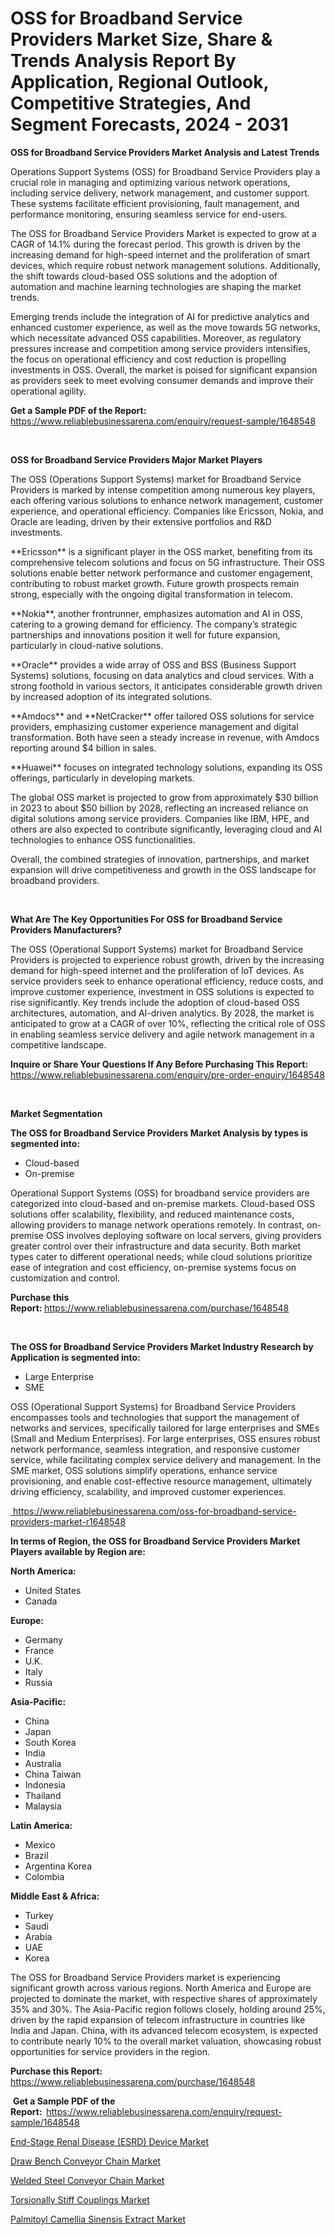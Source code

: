 <p><h1>OSS for Broadband Service Providers Market Size, Share & Trends Analysis Report By Application, Regional Outlook, Competitive Strategies, And Segment Forecasts, 2024 - 2031</h1></p><p><strong>OSS for Broadband Service Providers Market Analysis and Latest Trends</strong></p>
<p><p>Operations Support Systems (OSS) for Broadband Service Providers play a crucial role in managing and optimizing various network operations, including service delivery, network management, and customer support. These systems facilitate efficient provisioning, fault management, and performance monitoring, ensuring seamless service for end-users.</p><p>The OSS for Broadband Service Providers Market is expected to grow at a CAGR of 14.1% during the forecast period. This growth is driven by the increasing demand for high-speed internet and the proliferation of smart devices, which require robust network management solutions. Additionally, the shift towards cloud-based OSS solutions and the adoption of automation and machine learning technologies are shaping the market trends.</p><p>Emerging trends include the integration of AI for predictive analytics and enhanced customer experience, as well as the move towards 5G networks, which necessitate advanced OSS capabilities. Moreover, as regulatory pressures increase and competition among service providers intensifies, the focus on operational efficiency and cost reduction is propelling investments in OSS. Overall, the market is poised for significant expansion as providers seek to meet evolving consumer demands and improve their operational agility.</p></p>
<p><strong>Get a Sample PDF of the Report:&nbsp;</strong> <a href="https://www.reliablebusinessarena.com/enquiry/request-sample/1648548?utm_campaign=1332&utm_medium=2&utm_source=Github&utm_content=ia&utm_term=15102024&utm_id=oss-for-broadband-service-providers">https://www.reliablebusinessarena.com/enquiry/request-sample/1648548</a></p>
<p>&nbsp;</p>
<p><strong>OSS for Broadband Service Providers Major Market Players</strong></p>
<p><p>The OSS (Operations Support Systems) market for Broadband Service Providers is marked by intense competition among numerous key players, each offering various solutions to enhance network management, customer experience, and operational efficiency. Companies like Ericsson, Nokia, and Oracle are leading, driven by their extensive portfolios and R&D investments.</p><p>**Ericsson** is a significant player in the OSS market, benefiting from its comprehensive telecom solutions and focus on 5G infrastructure. Their OSS solutions enable better network performance and customer engagement, contributing to robust market growth. Future growth prospects remain strong, especially with the ongoing digital transformation in telecom.</p><p>**Nokia**, another frontrunner, emphasizes automation and AI in OSS, catering to a growing demand for efficiency. The company’s strategic partnerships and innovations position it well for future expansion, particularly in cloud-native solutions.</p><p>**Oracle** provides a wide array of OSS and BSS (Business Support Systems) solutions, focusing on data analytics and cloud services. With a strong foothold in various sectors, it anticipates considerable growth driven by increased adoption of its integrated solutions.</p><p>**Amdocs** and **NetCracker** offer tailored OSS solutions for service providers, emphasizing customer experience management and digital transformation. Both have seen a steady increase in revenue, with Amdocs reporting around $4 billion in sales.</p><p>**Huawei** focuses on integrated technology solutions, expanding its OSS offerings, particularly in developing markets. </p><p>The global OSS market is projected to grow from approximately $30 billion in 2023 to about $50 billion by 2028, reflecting an increased reliance on digital solutions among service providers. Companies like IBM, HPE, and others are also expected to contribute significantly, leveraging cloud and AI technologies to enhance OSS functionalities. </p><p>Overall, the combined strategies of innovation, partnerships, and market expansion will drive competitiveness and growth in the OSS landscape for broadband providers.</p></p>
<p>&nbsp;</p>
<p><strong>What Are The Key Opportunities For OSS for Broadband Service Providers Manufacturers?</strong></p>
<p><p>The OSS (Operational Support Systems) market for Broadband Service Providers is projected to experience robust growth, driven by the increasing demand for high-speed internet and the proliferation of IoT devices. As service providers seek to enhance operational efficiency, reduce costs, and improve customer experience, investment in OSS solutions is expected to rise significantly. Key trends include the adoption of cloud-based OSS architectures, automation, and AI-driven analytics. By 2028, the market is anticipated to grow at a CAGR of over 10%, reflecting the critical role of OSS in enabling seamless service delivery and agile network management in a competitive landscape.</p></p>
<p><strong>Inquire or Share Your Questions If Any Before Purchasing This Report:</strong> <a href="https://www.reliablebusinessarena.com/enquiry/pre-order-enquiry/1648548?utm_campaign=1332&utm_medium=2&utm_source=Github&utm_content=ia&utm_term=15102024&utm_id=oss-for-broadband-service-providers">https://www.reliablebusinessarena.com/enquiry/pre-order-enquiry/1648548</a></p>
<p>&nbsp;</p>
<p><strong>Market Segmentation</strong></p>
<p><strong>The OSS for Broadband Service Providers Market Analysis by types is segmented into:</strong></p>
<p><ul><li>Cloud-based</li><li>On-premise</li></ul></p>
<p><p>Operational Support Systems (OSS) for broadband service providers are categorized into cloud-based and on-premise markets. Cloud-based OSS solutions offer scalability, flexibility, and reduced maintenance costs, allowing providers to manage network operations remotely. In contrast, on-premise OSS involves deploying software on local servers, giving providers greater control over their infrastructure and data security. Both market types cater to different operational needs; while cloud solutions prioritize ease of integration and cost efficiency, on-premise systems focus on customization and control.</p></p>
<p><strong>Purchase this Report:&nbsp;</strong><a href="https://www.reliablebusinessarena.com/purchase/1648548?utm_campaign=1332&utm_medium=2&utm_source=Github&utm_content=ia&utm_term=15102024&utm_id=oss-for-broadband-service-providers">https://www.reliablebusinessarena.com/purchase/1648548</a></p>
<p>&nbsp;</p>
<p><strong>The OSS for Broadband Service Providers Market Industry Research by Application is segmented into:</strong></p>
<p><ul><li>Large Enterprise</li><li>SME</li></ul></p>
<p><p>OSS (Operational Support Systems) for Broadband Service Providers encompasses tools and technologies that support the management of networks and services, specifically tailored for large enterprises and SMEs (Small and Medium Enterprises). For large enterprises, OSS ensures robust network performance, seamless integration, and responsive customer service, while facilitating complex service delivery and management. In the SME market, OSS solutions simplify operations, enhance service provisioning, and enable cost-effective resource management, ultimately driving efficiency, scalability, and improved customer experiences.</p></p>
<p><a href="https://www.reliablebusinessarena.com/oss-for-broadband-service-providers-market-r1648548?utm_campaign=1332&utm_medium=2&utm_source=Github&utm_content=ia&utm_term=15102024&utm_id=oss-for-broadband-service-providers">&nbsp;https://www.reliablebusinessarena.com/oss-for-broadband-service-providers-market-r1648548</a></p>
<p><strong>In terms of Region, the OSS for Broadband Service Providers Market Players available by Region are:</strong></p>
<p>
    <p> <strong> North America: </strong>
        <ul>
            <li>United States</li>
            <li>Canada</li>
        </ul>
        </p> 
    <p> <strong> Europe: </strong>
        <ul>
            <li>Germany</li>
            <li>France</li>
            <li>U.K.</li>
            <li>Italy</li>
            <li>Russia</li>
        </ul>
        </p> 
    <p> <strong> Asia-Pacific: </strong>
        <ul>
            <li>China</li>
            <li>Japan</li>
            <li>South Korea</li>
            <li>India</li>
            <li>Australia</li>
            <li>China Taiwan</li>
            <li>Indonesia</li>
            <li>Thailand</li>
            <li>Malaysia</li>
        </ul>
        </p> 
    <p> <strong> Latin America: </strong>
        <ul>
            <li>Mexico</li>
            <li>Brazil</li>
            <li>Argentina Korea</li>
            <li>Colombia</li>
        </ul>
        </p> 
    <p> <strong> Middle East & Africa: </strong>
        <ul>
            <li>Turkey</li>
            <li>Saudi</li>
            <li>Arabia</li>
            <li>UAE</li>
            <li>Korea</li>
        </ul>
    </p>
    </p>
<p><p>The OSS for Broadband Service Providers market is experiencing significant growth across various regions. North America and Europe are projected to dominate the market, with respective shares of approximately 35% and 30%. The Asia-Pacific region follows closely, holding around 25%, driven by the rapid expansion of telecom infrastructure in countries like India and Japan. China, with its advanced telecom ecosystem, is expected to contribute nearly 10% to the overall market valuation, showcasing robust opportunities for service providers in the region.</p></p>
<p><strong>Purchase this Report: </strong><a href="https://www.reliablebusinessarena.com/purchase/1648548?utm_campaign=1332&utm_medium=2&utm_source=Github&utm_content=ia&utm_term=15102024&utm_id=oss-for-broadband-service-providers">https://www.reliablebusinessarena.com/purchase/1648548</a></p>
<p>&nbsp;<strong>Get a Sample PDF of the Report:&nbsp;&nbsp;</strong><a href="https://www.reliablebusinessarena.com/enquiry/request-sample/1648548?utm_campaign=1332&utm_medium=2&utm_source=Github&utm_content=ia&utm_term=15102024&utm_id=oss-for-broadband-service-providers">https://www.reliablebusinessarena.com/enquiry/request-sample/1648548</a></p>
<p><strong></strong></p>
<p><p><a href="https://github.com/vimar16th/Market-Research-Report-List-6/blob/main/end-stage-renal-disease-esrd-device-market.md?utm_campaign=1332&utm_medium=2&utm_source=Github&utm_content=ia&utm_term=15102024&utm_id=oss-for-broadband-service-providers">End-Stage Renal Disease (ESRD) Device Market</a></p><p><a href="https://www.linkedin.com/pulse/top-trends-transforming-draw-bench-conveyor-chain-market-r9cof?utm_campaign=1332&utm_medium=2&utm_source=Github&utm_content=ia&utm_term=15102024&utm_id=oss-for-broadband-service-providers">Draw Bench Conveyor Chain Market</a></p><p><a href="https://www.linkedin.com/pulse/welded-steel-conveyor-chain-market-size-share-analysis-oq5oe?trk=public_post_embed_feed-article-content&utm_campaign=1332&utm_medium=2&utm_source=Github&utm_content=ia&utm_term=15102024&utm_id=oss-for-broadband-service-providers">Welded Steel Conveyor Chain Market</a></p><p><a href="https://www.linkedin.com/pulse/torsionally-stiff-couplings-market-research-report-forecast-jbide?trk=public_post_embed_feed-article-content&utm_campaign=1332&utm_medium=2&utm_source=Github&utm_content=ia&utm_term=15102024&utm_id=oss-for-broadband-service-providers">Torsionally Stiff Couplings Market</a></p><p><a href="https://github.com/pipanbrxr/Market-Research-Report-List-1/blob/main/palmitoyl-camellia-sinensis-extract-market.md?utm_campaign=1332&utm_medium=2&utm_source=Github&utm_content=ia&utm_term=15102024&utm_id=oss-for-broadband-service-providers">Palmitoyl Camellia Sinensis Extract Market</a></p></p>